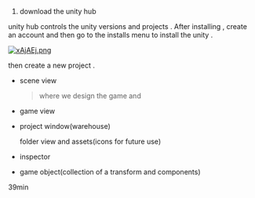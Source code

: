 
1.  download the unity hub

unity hub controls the unity versions and projects . After installing , create an account and then  go to the installs menu to install the unity .


[![xAjAEj.png](https://s1.ax1x.com/2022/09/25/xAjAEj.png)](https://imgse.com/i/xAjAEj)

then create a new project .


- scene view 
  
  > where we design the game and 

- game view 

- project window(warehouse)

  folder view and assets(icons for future use)

- inspector 

- game object(collection of a transform and components)


39min

